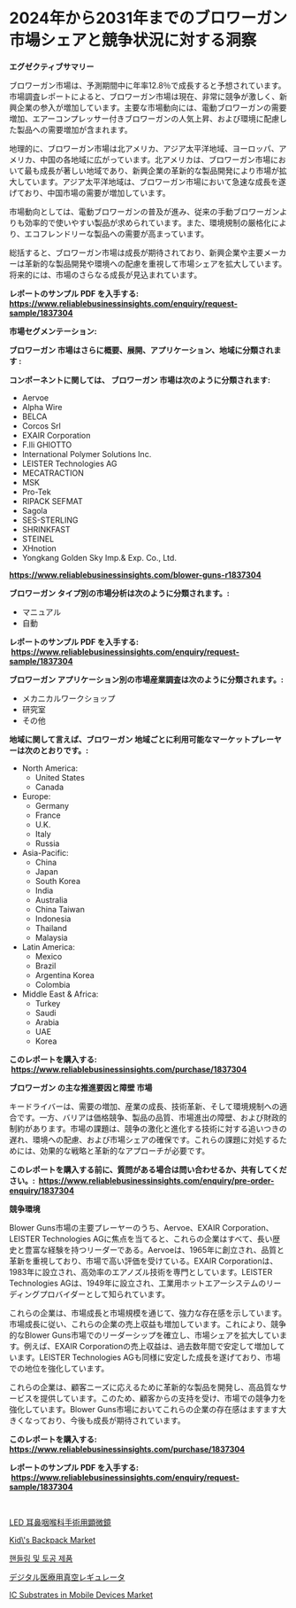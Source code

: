 <p><h1>2024年から2031年までのブロワーガン市場シェアと競争状況に対する洞察</h1></p><p><strong>エグゼクティブサマリー</strong></p>
<p><p>ブロワーガン市場は、予測期間中に年率12.8％で成長すると予想されています。市場調査レポートによると、ブロワーガン市場は現在、非常に競争が激しく、新興企業の参入が増加しています。主要な市場動向には、電動ブロワーガンの需要増加、エアーコンプレッサー付きブロワーガンの人気上昇、および環境に配慮した製品への需要増加が含まれます。</p><p>地理的に、ブロワーガン市場は北アメリカ、アジア太平洋地域、ヨーロッパ、アメリカ、中国の各地域に広がっています。北アメリカは、ブロワーガン市場において最も成長が著しい地域であり、新興企業の革新的な製品開発により市場が拡大しています。アジア太平洋地域は、ブロワーガン市場において急速な成長を遂げており、中国市場の需要が増加しています。</p><p>市場動向としては、電動ブロワーガンの普及が進み、従来の手動ブロワーガンよりも効率的で使いやすい製品が求められています。また、環境規制の厳格化により、エコフレンドリーな製品への需要が高まっています。</p><p>総括すると、ブロワーガン市場は成長が期待されており、新興企業や主要メーカーは革新的な製品開発や環境への配慮を重視して市場シェアを拡大しています。将来的には、市場のさらなる成長が見込まれています。</p></p>
<p><strong>レポートのサンプル PDF を入手する: <a href="https://www.reliablebusinessinsights.com/enquiry/request-sample/1837304">https://www.reliablebusinessinsights.com/enquiry/request-sample/1837304</a></strong></p>
<p><strong>市場セグメンテーション:</strong></p>
<p><strong> ブロワーガン 市場はさらに概要、展開、アプリケーション、地域に分類されます :</strong></p>
<p><strong>コンポーネントに関しては、 ブロワーガン 市場は次のように分類されます: &nbsp;</strong></p>
<p><ul><li>Aervoe</li><li>Alpha Wire</li><li>BELCA</li><li>Corcos Srl</li><li>EXAIR Corporation</li><li>F.lli GHIOTTO</li><li>International Polymer Solutions Inc.</li><li>LEISTER Technologies AG</li><li>MECATRACTION</li><li>MSK</li><li>Pro-Tek</li><li>RIPACK SEFMAT</li><li>Sagola</li><li>SES-STERLING</li><li>SHRINKFAST</li><li>STEINEL</li><li>XHnotion</li><li>Yongkang Golden Sky Imp.& Exp. Co., Ltd.</li></ul></p>
<p><strong><a href="https://www.reliablebusinessinsights.com/blower-guns-r1837304">https://www.reliablebusinessinsights.com/blower-guns-r1837304</a></strong></p>
<p><strong> ブロワーガン タイプ別の市場分析は次のように分類されます。:</strong></p>
<p><ul><li>マニュアル</li><li>自動</li></ul></p>
<p><strong>レポートのサンプル PDF を入手する: &nbsp;<a href="https://www.reliablebusinessinsights.com/enquiry/request-sample/1837304">https://www.reliablebusinessinsights.com/enquiry/request-sample/1837304</a></strong></p>
<p><strong> ブロワーガン アプリケーション別の市場産業調査は次のように分類されます。:</strong></p>
<p><ul><li>メカニカルワークショップ</li><li>研究室</li><li>その他</li></ul></p>
<p><strong>地域に関して言えば、ブロワーガン 地域ごとに利用可能なマーケットプレーヤーは次のとおりです。:</strong></p>
<p><ul>
    <li>
        North America:
        <ul>
            <li>United States</li>
            <li>Canada</li>
        </ul>
    </li>
    <li>
        Europe:
        <ul>
            <li>Germany</li>
            <li>France</li>
            <li>U.K.</li>
            <li>Italy</li>
            <li>Russia</li>
        </ul>
    </li>
    <li>
        Asia-Pacific:
        <ul>
            <li>China</li>
            <li>Japan</li>
            <li>South Korea</li>
            <li>India</li>
            <li>Australia</li>
            <li>China Taiwan</li>
            <li>Indonesia</li>
            <li>Thailand</li>
            <li>Malaysia</li>
        </ul>
    </li>
    <li>
        Latin America:
        <ul>
            <li>Mexico</li>
            <li>Brazil</li>
            <li>Argentina Korea</li>
            <li>Colombia</li>
        </ul>
    </li>
    <li>
        Middle East & Africa:
        <ul>
            <li>Turkey</li>
            <li>Saudi</li>
            <li>Arabia</li>
            <li>UAE</li>
            <li>Korea</li>
        </ul>
    </li>
    </ul></p>
<p><strong>このレポートを購入する: &nbsp;<a href="https://www.reliablebusinessinsights.com/purchase/1837304">https://www.reliablebusinessinsights.com/purchase/1837304</a></strong></p>
<p><strong>ブロワーガン の主な推進要因と障壁 市場</strong></p>
<p><p>キードライバーは、需要の増加、産業の成長、技術革新、そして環境規制への適合です。一方、バリアは価格競争、製品の品質、市場進出の障壁、および財政的制約があります。市場の課題は、競争の激化と進化する技術に対する追いつきの遅れ、環境への配慮、および市場シェアの確保です。これらの課題に対処するためには、効果的な戦略と革新的なアプローチが必要です。</p></p>
<p><strong>このレポートを購入する前に、質問がある場合は問い合わせるか、共有してください。:&nbsp; <a href="https://www.reliablebusinessinsights.com/enquiry/pre-order-enquiry/1837304">https://www.reliablebusinessinsights.com/enquiry/pre-order-enquiry/1837304</a></strong></p>
<p><strong>競争環境</strong></p>
<p><p>Blower Guns市場の主要プレーヤーのうち、Aervoe、EXAIR Corporation、LEISTER Technologies AGに焦点を当てると、これらの企業はすべて、長い歴史と豊富な経験を持つリーダーである。Aervoeは、1965年に創立され、品質と革新を重視しており、市場で高い評価を受けている。EXAIR Corporationは、1983年に設立され、高効率のエアノズル技術を専門としています。LEISTER Technologies AGは、1949年に設立され、工業用ホットエアーシステムのリーディングプロバイダーとして知られています。</p><p>これらの企業は、市場成長と市場規模を通じて、強力な存在感を示しています。市場成長に従い、これらの企業の売上収益も増加しています。これにより、競争的なBlower Guns市場でのリーダーシップを確立し、市場シェアを拡大しています。例えば、EXAIR Corporationの売上収益は、過去数年間で安定して増加しています。LEISTER Technologies AGも同様に安定した成長を遂げており、市場での地位を強化しています。</p><p>これらの企業は、顧客ニーズに応えるために革新的な製品を開発し、高品質なサービスを提供しています。このため、顧客からの支持を受け、市場での競争力を強化しています。Blower Guns市場においてこれらの企業の存在感はますます大きくなっており、今後も成長が期待されています。</p></p>
<p><strong>このレポートを購入する: &nbsp; <a href="https://www.reliablebusinessinsights.com/purchase/1837304">https://www.reliablebusinessinsights.com/purchase/1837304</a></strong></p>
<p><strong>レポートのサンプル PDF を入手する: &nbsp;<a href="https://www.reliablebusinessinsights.com/enquiry/request-sample/1837304">https://www.reliablebusinessinsights.com/enquiry/request-sample/1837304</a></strong><strong></strong></p>
<p>&nbsp;</p>
<p><p><a href="https://github.com/nemesis2824/Market-Research-Report-List-2/blob/main/5881808104183.md">LED 耳鼻咽喉科手術用顕微鏡</a></p><p><a href="https://github.com/markusgodoy/Market-Research-Report-List-3/blob/main/kids-backpack-market.md">Kid\'s Backpack Market</a></p><p><a href="https://github.com/vseigx30c9a1j/Market-Research-Report-List-2/blob/main/884088697665.md">핸들링 및 토공 제품</a></p><p><a href="https://github.com/CieloStamm/Market-Research-Report-List-1/blob/main/2218700104184.md">デジタル医療用真空レギュレータ</a></p><p><a href="https://issuu.com/reportprime-2/docs/ic-substrates-in-mobile-devices-market-size-2030.p">IC Substrates in Mobile Devices Market</a></p></p>